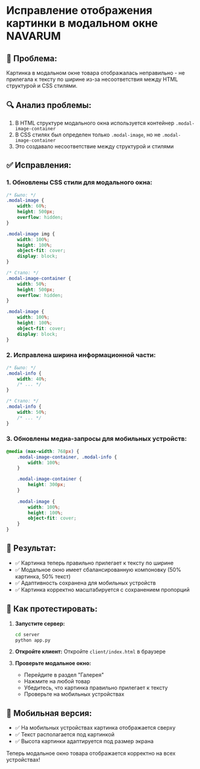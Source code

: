 # Исправление отображения картинки в модальном окне NAVARUM

## 🐛 Проблема:
Картинка в модальном окне товара отображалась неправильно - не прилегала к тексту по ширине из-за несоответствия между HTML структурой и CSS стилями.

## 🔍 Анализ проблемы:
1. В HTML структуре модального окна используется контейнер `.modal-image-container`
2. В CSS стилях был определен только `.modal-image`, но не `.modal-image-container`
3. Это создавало несоответствие между структурой и стилями

## ✅ Исправления:

### 1. **Обновлены CSS стили для модального окна:**
```css
/* Было: */
.modal-image {
    width: 60%;
    height: 500px;
    overflow: hidden;
}

.modal-image img {
    width: 100%;
    height: 100%;
    object-fit: cover;
    display: block;
}

/* Стало: */
.modal-image-container {
    width: 50%;
    height: 500px;
    overflow: hidden;
}

.modal-image {
    width: 100%;
    height: 100%;
    object-fit: cover;
    display: block;
}
```

### 2. **Исправлена ширина информационной части:**
```css
/* Было: */
.modal-info {
    width: 40%;
    /* ... */
}

/* Стало: */
.modal-info {
    width: 50%;
    /* ... */
}
```

### 3. **Обновлены медиа-запросы для мобильных устройств:**
```css
@media (max-width: 768px) {
    .modal-image-container, .modal-info {
        width: 100%;
    }

    .modal-image-container {
        height: 300px;
    }
    
    .modal-image {
        width: 100%;
        height: 100%;
        object-fit: cover;
    }
}
```

## 🎯 Результат:
- ✅ Картинка теперь правильно прилегает к тексту по ширине
- ✅ Модальное окно имеет сбалансированную компоновку (50% картинка, 50% текст)
- ✅ Адаптивность сохранена для мобильных устройств
- ✅ Картинка корректно масштабируется с сохранением пропорций

## 🧪 Как протестировать:

1. **Запустите сервер:**
   ```bash
   cd server
   python app.py
   ```

2. **Откройте клиент:**
   Откройте `client/index.html` в браузере

3. **Проверьте модальное окно:**
   - Перейдите в раздел "Галерея"
   - Нажмите на любой товар
   - Убедитесь, что картинка правильно прилегает к тексту
   - Проверьте на мобильных устройствах

## 📱 Мобильная версия:
- ✅ На мобильных устройствах картинка отображается сверху
- ✅ Текст располагается под картинкой
- ✅ Высота картинки адаптируется под размер экрана

Теперь модальное окно товара отображается корректно на всех устройствах! 